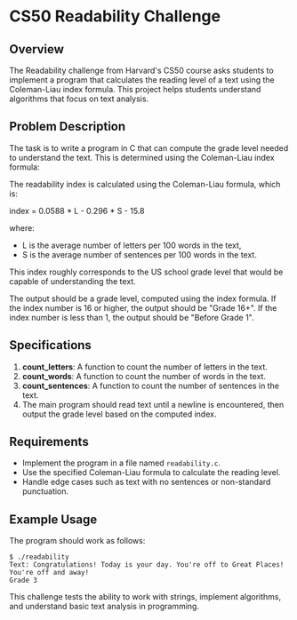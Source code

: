
# CS50 Readability Challenge

## Overview
The Readability challenge from Harvard's CS50 course asks students to implement a program that calculates the reading level of a text using the Coleman-Liau index formula. This project helps students understand algorithms that focus on text analysis.

## Problem Description
The task is to write a program in C that can compute the grade level needed to understand the text. This is determined using the Coleman-Liau index formula:

The readability index is calculated using the Coleman-Liau formula, which is:

index = 0.0588 * L - 0.296 * S - 15.8

where:
- L is the average number of letters per 100 words in the text,
- S is the average number of sentences per 100 words in the text.

This index roughly corresponds to the US school grade level that would be capable of understanding the text.


The output should be a grade level, computed using the index formula. If the index number is 16 or higher, the output should be "Grade 16+". If the index number is less than 1, the output should be "Before Grade 1".

## Specifications
1. **count_letters**: A function to count the number of letters in the text.
2. **count_words**: A function to count the number of words in the text.
3. **count_sentences**: A function to count the number of sentences in the text.
4. The main program should read text until a newline is encountered, then output the grade level based on the computed index.

## Requirements
- Implement the program in a file named `readability.c`.
- Use the specified Coleman-Liau formula to calculate the reading level.
- Handle edge cases such as text with no sentences or non-standard punctuation.

## Example Usage
The program should work as follows:
```
$ ./readability
Text: Congratulations! Today is your day. You're off to Great Places! You're off and away!
Grade 3
```

This challenge tests the ability to work with strings, implement algorithms, and understand basic text analysis in programming.

